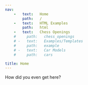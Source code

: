 ```yaml
---
nav:
    -   text:   Home
        path:   /
    -   text:   HTML Examples
        path:   html
    -   text:   Chess Openings
    #     path:   chess_openings
    # -   text:   Examples/Templates
    #     path:   example
    # -   text:   Car Models
    #     path:   cars

title: Home
---
```

How did you even get here?